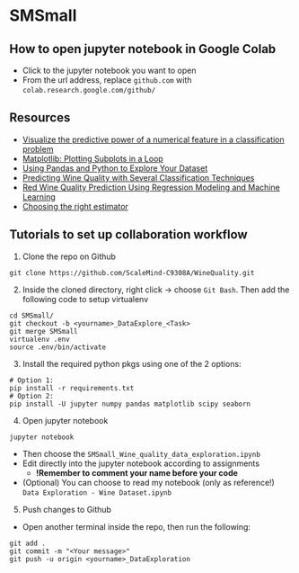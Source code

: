 # SMSmall

## How to open jupyter notebook in Google Colab

- Click to the jupyter notebook you want to open
- From the url address, replace `github.com` with `colab.research.google.com/github/`

## Resources
- [Visualize the predictive power of a numerical feature in a classification problem](https://www.yourdatateacher.com/2022/03/30/visualize-the-predictive-power-of-a-numerical-feature-in-a-classification-problem/?fbclid=IwAR0fMpFNpv1phft8PSVX7j44cCWqq_iLh2HvAhsJCRrE8vFv-FLan3Ky1_I)
- [Matplotlib: Plotting Subplots in a Loop](https://engineeringfordatascience.com/posts/matplotlib_subplots/)
- [Using Pandas and Python to Explore Your Dataset](https://realpython.com/pandas-python-explore-dataset/)
- [Predicting Wine Quality with Several Classification Techniques](https://medium0.com/m/global-identity?redirectUrl=https%3A%2F%2Ftowardsdatascience.com%2Fpredicting-wine-quality-with-several-classification-techniques-179038ea6434)
- [Red Wine Quality Prediction Using Regression Modeling and Machine Learning](https://medium0.com/m/global-identity?redirectUrl=https%3A%2F%2Ftowardsdatascience.com%2Fred-wine-quality-prediction-using-regression-modeling-and-machine-learning-7a3e2c3e1f46)
- [Choosing the right estimator](https://scikit-learn.org/stable/tutorial/machine_learning_map/index.html?fbclid=IwAR1xeenr-qKR2C_pMwPV-9ppC5K38I6bSQwM004vmTsVzGh69vVXs-oBygE)

## Tutorials to set up collaboration workflow
1. Clone the repo on Github
```
git clone https://github.com/ScaleMind-C9308A/WineQuality.git
```
2. Inside the cloned directory, right click -> choose `Git Bash`. Then add 
the following code to setup virtualenv
```
cd SMSmall/
git checkout -b <yourname>_DataExplore_<Task>
git merge SMSmall
virtualenv .env
source .env/bin/activate
```
3. Install the required python pkgs using one of the 2 options:
```
# Option 1: 
pip install -r requirements.txt
# Option 2:
pip install -U jupyter numpy pandas matplotlib scipy seaborn 
```
4. Open jupyter notebook
```
jupyter notebook
```
- Then choose the `SMSmall_Wine_quality_data_exploration.ipynb`
- Edit directly into the jupyter notebook according to assignments
  - **!Remember to comment your name before your code**
- (Optional) You can choose to read my notebook (only as reference!) `Data Exploration - Wine Dataset.ipynb`
5. Push changes to Github
- Open another terminal inside the repo, then run the following:
```
git add .
git commit -m "<Your message>"
git push -u origin <yourname>_DataExploration
```
